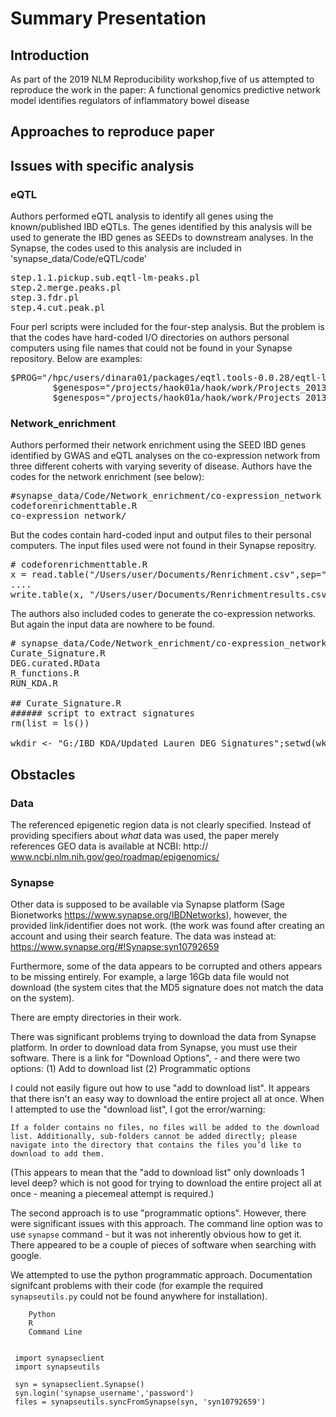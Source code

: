 # Summary Presentation

## Introduction 
As part of the 2019 NLM Reproducibility workshop,five of us attempted to reproduce the work in the paper:
A functional genomics predictive network model identifies regulators of inflammatory bowel disease



## Approaches to reproduce paper

## Issues with specific analysis

### eQTL
Authors performed eQTL analysis to identify all genes using the known/published IBD eQTLs. The genes identified by this analysis will be used to generate the IBD genes as SEEDs to downstream analyses. In the Synapse, the codes used to this analysis are included in 'synapse_data/Code/eQTL/code' <br>

<pre>
step.1.1.pickup.sub.eqtl-lm-peaks.pl
step.2.merge.peaks.pl
step.3.fdr.pl
step.4.cut.peak.pl
</pre>

Four perl scripts were included for the four-step analysis. But the problem is that the codes have hard-coded I/O directories on authors personal computers using file names that could not be found in your Synapse repository. Below are examples:
 
<pre>
$PROG="/hpc/users/dinara01/packages/eqtl.tools-0.0.28/eqtl-lm-peaks";
        $genespos="/projects/haok01a/haok/work/Projects_2013/Cancer.Genome/tools/RNAseq/Ucsc.annotation.hg19.eQTL.txt" if ($ARGV[0]=~/UCSC/i);
        $genespos="/projects/haok01a/haok/work/Projects_2013/Cancer.Genome/tools/RNAseq/Ensemble.annotation.hg19.eQTL.txt" if ($ARGV[0]=~/ENSEMBLE/i);
</pre>

### Network_enrichment
Authors performed their network enrichment using the SEED IBD genes identified by GWAS and eQTL analyses on the co-expression network from three different coherts with varying severity of disease. Authors have the codes for the network enrichment (see below):

<pre>
#synapse_data/Code/Network_enrichment/co-expression_network
codeforenrichmenttable.R
co-expression_network/
</pre>

But the codes contain hard-coded input and output files to their personal computers. The input files used were not found in their Synapse repositry.

<pre>
# codeforenrichmenttable.R 
x = read.table("/Users/user/Documents/Renrichment.csv",sep=",",header=T)
....
write.table(x, "/Users/user/Documents/Renrichmentresults.csv",sep=",",quote=F)
</pre>

The authors also included codes to generate the co-expression networks. But again the input data are nowhere to be found.

<pre>
# synapse_data/Code/Network_enrichment/co-expression_network/
Curate_Signature.R
DEG.curated.RData
R_functions.R
RUN_KDA.R

## Curate_Signature.R
###### script to extract signatures
rm(list = ls())

wkdir <- "G:/IBD_KDA/Updated_Lauren_DEG_Signatures";setwd(wkdir)
</pre>

## Obstacles

### Data


The referenced epigenetic region data is not clearly specified. Instead of providing specifiers about _what_ data was used, the paper merely references GEO data is available at NCBI: http:// www.ncbi.nlm.nih.gov/geo/roadmap/epigenomics/

### Synapse

Other data is supposed to be available via Synapse platform (Sage Bionetworks https://www.synapse.org/IBDNetworks), however, the provided link/identifier does not work.  (the work was found after creating an account and using their search feature. The data was instead at: https://www.synapse.org/#!Synapse:syn10792659


Furthermore, some of the data appears to be corrupted and others appears to be missing entirely. For example, a large 16Gb data file would not download (the system cites that the MD5 signature does not match the data on the system). 

There are empty directories in their work.  

There was significant problems trying to download the data from Synapse platform. In order to download data from Synapse, you must use their software. There is a link for "Download Options",  - and there were two options: 
(1) Add to download list
(2) Programmatic options

I could not easily figure out how to use "add to download list". It appears that there isn't an easy way to download the entire project all at once. When I attempted to use the "download list", I got the error/warning:
```
If a folder contains no files, no files will be added to the download list. Additionally, sub-folders cannot be added directly; please navigate into the directory that contains the files you’d like to download to add them.
```
(This appears to mean that the "add to download list" only downloads 1 level deep? which is not good for trying to download the entire project all at once - meaning a piecemeal attempt is required.)

The second approach is to use "programmatic options". However, there were significant issues with this approach.
The command line option was to use `synapse` command - but it was not inherently obvious how to get it. There appeared to be a couple of pieces of software when searching with google.

We attempted to use the python programmatic approach. Documentation
signifcant problems with their code (for example the required `synapseutils.py` could not be found anywhere for installation).


```
    Python
    R
    Command Line

								
 import synapseclient
 import synapseutils
 
 syn = synapseclient.Synapse()
 syn.login('synapse_username','password')
 files = synapseutils.syncFromSynapse(syn, 'syn10792659')
``` 

							
